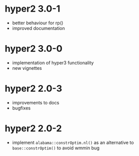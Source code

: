 # hyper2 3.0-1

* better behaviour for rp()
* improved documentation

# hyper2 3.0-0

* implementation of hyper3 functionality
* new vignettes

# hyper2 2.0-3

* improvements to docs
* bugfixes

# hyper2 2.0-2

* implement `alabama::constrOptim.nl()` as an alternative to `base::constrOptim()` to avoid wmmin bug

